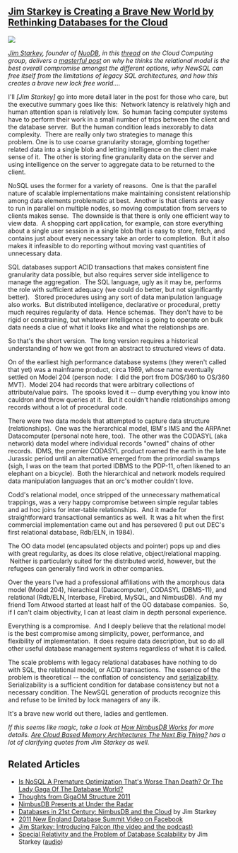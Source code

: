 ## [Jim Starkey is Creating a Brave New World by Rethinking Databases for the Cloud](/blog/2011/8/4/jim-starkey-is-creating-a-brave-new-world-by-rethinking-data.html)

    

    

![](http://farm7.static.flickr.com/6138/5980428056_fc1ccbb206_o.jpg)

_[Jim Starkey](http://en.wikipedia.org/wiki/Jim_Starkey), founder of [NuoDB](http://nuodb.com/), in this [thread](https://groups.google.com/d/topic/cloud-computing/yGwhY_2DwTk/discussion) on the Cloud Computing group, delivers a [masterful post](https://groups.google.com/d/msg/cloud-computing/yGwhY_2DwTk/iFncG73sygoJ) on why he thinks the relational model is the best overall compromise amongst the different options, why NewSQL can free itself from the limitations of legacy SQL architectures, and how this creates a brave new lock free world...._

I'll _[Jim Starkey]_ go into more detail later in the post for those who care, but the executive summary goes like this:  Network latency is relatively high and human attention span is relatively low.  So human facing computer systems have to perform their work in a small number of trips between the client and the database server.  But the human condition leads inexorably to data complexity.  There are really only two strategies to manage this problem. One is to use coarse granularity storage, glombing together related data into a single blob and letting intelligence on the client make sense of it.  The other is storing fine granularity data on the server and using intelligence on the server to aggregate data to be returned to the client.

NoSQL uses the former for a variety of reasons.  One is that the parallel nature of scalable implementations make maintaining consistent relationship among data elements problematic at best.  Another is that clients are easy to run in parallel on multiple nodes, so moving computation from servers to clients makes sense.  The downside is that there is only one efficient way to view data.  A shopping cart application, for example, can store everything about a single user session in a single blob that is easy to store, fetch, and contains just about every necessary take an order to completion.  But it also makes it infeasible to do reporting without moving vast quantities of unnecessary data.

SQL databases support ACID transactions that makes consistent fine granularity data possible, but also requires server side intelligence to manage the aggregation.  The SQL language, ugly as it may be, performs the role with sufficient adequacy (we could do better, but not significantly better).   Stored procedures using any sort of data manipulation language also works.  But distributed intelligence, declarative or procedural, pretty much requires regularity of data.  Hence schemas.  They don't have to be rigid or constraining, but whatever intelligence is going to operate on bulk data needs a clue of what it looks like and what the relationships are.

So that's the short version.  The long version requires a historical understanding of how we got from an abstract to structured views of data.

On of the earliest high performance database systems (they weren't called that yet) was a mainframe product, circa 1969, whose name eventually settled on Model 204 (person node:  I did the port from DOS/360 to OS/360 MVT).  Model 204 had records that were arbitrary collections of attribute/value pairs.  The spooks loved it -- dump everything you know into cauldron and throw queries at it.   But it couldn't handle relationships among records without a lot of procedural code.

There were two data models that attempted to capture data structure (relationships).  One was the hierarchical model, IBM's IMS and the ARPAnet Datacomputer (personal note here, too).  The other was the CODASYL (aka network) data model where individual records "owned" chains of other records.  IDMS, the premier CODASYL product roamed the earth in the late Jurassic period until an alternative emerged from the primordial swamps (sigh, I was on the team that ported IDBMS to the PDP-11, often likened to an elephant on a bicycle).  Both the hierarchical and network models required data manipulation languages that an orc's mother couldn't love.

Codd's relational model, once stripped of the unnecessary mathematical trappings, was a very happy compromise between simple regular tables and ad hoc joins for inter-table relationships.  And it made for straightforward transactional semantics as well.  It was a hit when the first commercial implementation came out and has persevered (I put out DEC's first relational database, Rdb/ELN, in 1984).

The OO data model (encapsulated objects and pointer) pops up and dies with great regularity, as does its close relative, object/relational mapping.  Neither is particularly suited for the distributed world, however, but the refugees can generally find work in other companies.

Over the years I've had a professional affiliations with the amorphous data model (Model 204), hierachical (Datacomputer), CODASYL (DBMS-11), and relational (Rdb/ELN, Interbase, Firebird, MySQL, and NimbusDB).  And my friend Tom Atwood started at least half of the OO database companies.  So, if I can't claim objectivity, I can at least claim in depth personal experience.

Everything is a compromise.  And I deeply believe that the relational model is the best compromise among simplicity, power, performance, and flexibility of implementation.  It does require data description, but so do all other useful database management systems regardless of what it is called.

The scale problems with legacy relational databases have nothing to do with SQL, the relational model, or ACID transactions.  The essence of the problem is theoretical -- the conflation of consistency and [serializability](http://en.wikipedia.org/wiki/Serializability). Serializability is a sufficient condition for database consistency but not a necessary condition. The NewSQL generation of products recognize this and refuse to be limited by lock managers of any ilk.

It's a brave new world out there, ladies and gentlemen.

_If this seems like magic, take a look at [How NimbusDB Works](http://nimbusdb.com/how_it_works.html) for more details. [Are Cloud Based Memory Architectures The Next Big Thing?](http://highscalability.com/are-cloud-based-memory-architectures-next-big-thing) has a lot of clarifying quotes from Jim Starkey as well._

## Related Articles

*   [Is NoSQL A Premature Optimization That's Worse Than Death? Or The Lady Gaga Of The Database World?](http://highscalability.com/blog/2011/7/25/is-nosql-a-premature-optimization-thats-worse-than-death-or.html)
*   [Thoughts from GigaOM Structure 2011](http://nimbusdb.com/blog/2011/06/general/thoughts-from-gigaom-structure-2011/)
*   [NimbusDB Presents at Under the Radar](http://www.youtube.com/watch?v=k__k3IVXEhk)
*   [Databases in 21st Century: NimbusDB and the Cloud](http://www.nimbusdb.com/CSAILDatabases21stCentury.pdf) by Jim Starkey
*   [2011 New England Database Summit Video on Facebook](http://www.facebook.com/video/video.php?v=107269256014179)
*   [Jim Starkey: Introducing Falcon (the video and the podcast)](http://mike.kruckenberg.com/archives/2006/07/jim_starkey_int_1.html)
*   [Special Relativity and the Problem of Database Scalability](http://www.gbcacm.org/sites/www.gbcacm.org/files/slides/SpecialRelativity%5B1%5D_0.pdf) by Jim Starkey ([audio](http://www.gbcacm.org/sites/www.gbcacm.org/files/2010_03_SpecialRelativityProblemOfDatabaseScalability_Starkey-1_0.mp3))

    